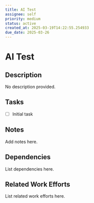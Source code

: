 ```yaml
---
title: AI Test
assignee: self
priority: medium
status: active
created_at: 2025-03-19T14:22:55.254933
due_date: 2025-03-26
---
```


# AI Test

## Description
No description provided.

## Tasks
- [ ] Initial task

## Notes
Add notes here.

## Dependencies
List dependencies here.

## Related Work Efforts
List related work efforts here.